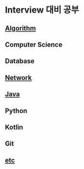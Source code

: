 # Interview 대비 공부


## [Algorithm](https://github.com/sSeongJae91/study/blob/master/Algorithm/README.md)
## Computer Science
## Database
## [Network](https://github.com/sSeongJae91/study/blob/master/Network/README.md)
## [Java](https://github.com/sSeongJae91/study/blob/master/Java/README.md)
## Python
## Kotlin
## Git
## [etc](https://github.com/sSeongJae91/study/blob/master/Term/README.md)

